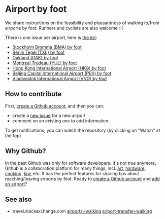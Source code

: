 # Airport by foot

We share instructions on the feasibility and pleasantness of walking to/from airports by foot. Runners and cyclists are also welcome :-)

There is one issue per airport, here is [the list](https://github.com/monperrus/airport-by-foot/issues/):

* [Stockholm Bromma (BMA) by foot](https://github.com/monperrus/airport-by-foot/issues/1)
* [Berlin Tegel (TXL) by foot](https://github.com/monperrus/airport-by-foot/issues/2)
* [Oakland (OAK) by foot](https://github.com/monperrus/airport-by-foot/issues/3)
* [Montreal Trudeau (YUL) by foot](https://github.com/monperrus/airport-by-foot/issues/4)
* [Hong Kong International Airport (HKG) by foot](https://github.com/monperrus/airport-by-foot/issues/5)
* [Beijing Capital International Airport (PEK) by foot](https://github.com/monperrus/airport-by-foot/issues/6)
* [Vladivostok International Airport (VVO) by foot](https://github.com/monperrus/airport-by-foot/issues/7)

How to contribute
-----------------

First, [create a Github account](https://github.com/join), and then you can:

* create a [new issue](https://github.com/monperrus/airport-by-foot/issues/new) for a new airport
* comment on an existing one to add information

To get notifications, you can watch the repository (by clicking on "Watch" at the top)

Why Github?
-----------------

In the past Github was only for software developers. It's not true anymore, Github is a collaboration platform for many things, incl. [art](https://github.com/xtaran/192.168), [hardware](https://github.com/zoff99/ToxPhone), [cooking](https://github.com/Donearm/Cooking-Recipes), [law](https://github.com/JesseKPhillips/USA-Constitution), etc. It has the perfect features for sharing tips about reaching/leaving airports by foot. Ready to [create a Github account](https://github.com/join) and [add an airport](https://github.com/monperrus/airport-by-foot/issues/new)?

See also
--------

* travel.stackexchange.com [airports+walking](https://travel.stackexchange.com/questions/tagged/airports+walking) [airport-transfer+walking](https://travel.stackexchange.com/questions/tagged/airport-transfer+walking)
